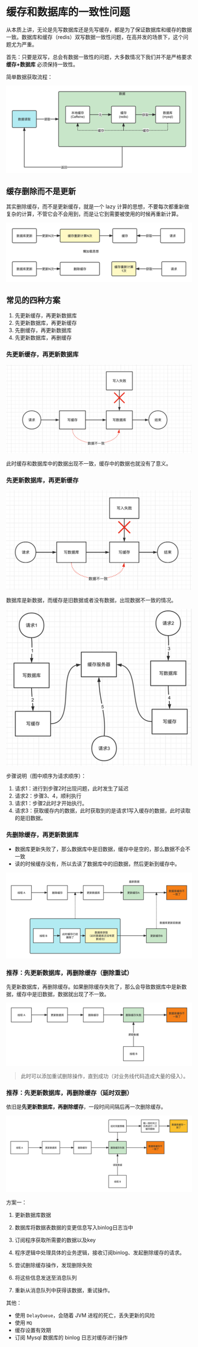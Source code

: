 # 缓存和数据库的一致性问题

从本质上讲，无论是先写数据库还是先写缓存，都是为了保证数据库和缓存的数据一致。数据库和缓存（redis）双写数据一致性问题，在高并发的场景下，这个问题尤为严重。

首先：只要是双写，总会有数据一致性的问题，大多数情况下我们并不是严格要求**缓存+数据库** 必须保持一致性。

简单数据获取流程：

![image-20230910171044918](image/image-20230910171044918.png)

## 缓存删除而不是更新

其实删除缓存，而不是更新缓存，就是一个 lazy 计算的思想，不要每次都重新做复杂的计算，不管它会不会用到，而是让它到需要被使用的时候再重新计算。

![image-20230910171110623](image/image-20230910171110623.png)

## 常见的四种方案

1. 先更新缓存，再更新数据库
2. 先更新数据库，再更新缓存
3. 先删缓存，再更新数据库
4. 先更新数据库，再删缓存

### 先更新缓存，再更新数据库

![image-20230910171155451](image/image-20230910171155451.png)

此时缓存和数据库中的数据出现不一致，缓存中的数据也就没有了意义。

### 先更新数据库，再更新缓存

![image-20230910171212873](image/image-20230910171212873.png)

数据库是新数据，而缓存是旧数据或者没有数据，出现数据不一致的情况。

![image-20230910171227401](image/image-20230910171227401.png)

步骤说明（图中顺序为请求顺序）：

1. 请求1：进行到步骤2时出现问题，此时发生了延迟
2. 请求2：步骤3、4，顺利执行
3. 请求1：步骤2此时才开始执行。
4. 请求3：获取缓存内的数据，此时获取到的是请求1写入缓存的数据，此时读取的是旧数据。

### 先删除缓存，再更新数据库

- 数据库更新失败了，那么数据库中是旧数据，缓存中是空的，那么数据不会不一致
- 读的时候缓存没有，所以去读了数据库中的旧数据，然后更新到缓存中。

![image-20230910171317000](image/image-20230910171317000.png)

### 推荐：先更新数据库，再删除缓存（删除重试）

先更新数据库，再删除缓存。如果删除缓存失败了，那么会导致数据库中是新数据，缓存中是旧数据，数据就出现了不一致。

![image-20230910171256573](image/image-20230910171256573.png)

> 此时可以添加重试删除操作，直到成功（对业务线代码造成大量的侵入）。

### 推荐：先更新数据库，再删除缓存（延时双删）

依旧是**先更新数据库，再删除缓存**，一段时间间隔后再一次删除缓存。

![image-20230910171339495](image/image-20230910171339495.png)

方案一：

1. 更新数据库数据

2. 数据库将数据表数据的变更信息写入binlog日志当中 

3. 订阅程序获取所需要的数据以及key 

4. 程序逻辑中处理具体的业务逻辑，接收订阅binlog、发起删除缓存的请求。 

5. 尝试删除缓存操作，发现删除失败 

6. 将这些信息发送至消息队列 

7. 重新从消息队列中获得该数据，重试操作。

其他：

- 使用 `DelayQueue`，会随着 JVM 进程的死亡，丢失更新的风险
- 使用 `MQ`
- 缓存设置有效期
- 订阅 Mysql 数据库的 binlog 日志对缓存进行操作
